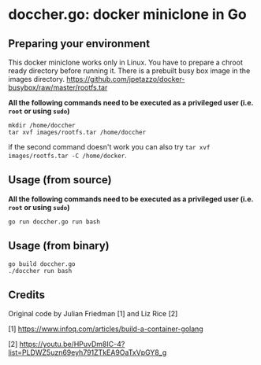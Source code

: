 doccher.go: docker miniclone in Go
==================================

## Preparing your environment

This docker miniclone works only in Linux.
You have to prepare a chroot ready directory before running it. There is a prebuilt busy box image in the images directory.
https://github.com/jpetazzo/docker-busybox/raw/master/rootfs.tar

**All the following commands need to be executed as a privileged user (i.e. `root` or using `sudo`)**

```
mkdir /home/doccher
tar xvf images/rootfs.tar /home/doccher
```
if the second command doesn't work you can also try `tar xvf images/rootfs.tar -C /home/docker`. 

## Usage (from source)

**All the following commands need to be executed as a privileged user (i.e. `root` or using `sudo`)**

```
go run doccher.go run bash
```

## Usage (from binary)

```
go build doccher.go
./doccher run bash
```

## Credits

Original code by Julian Friedman [1] and Liz Rice [2]

[1] https://www.infoq.com/articles/build-a-container-golang

[2] https://youtu.be/HPuvDm8IC-4?list=PLDWZ5uzn69eyh791ZTkEA9OaTxVpGY8_g
